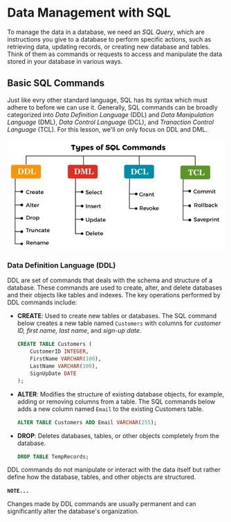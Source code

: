 # Data Management with SQL
To manage the data in a database, we need an _SQL Query_, which are instructions you give to a database to perform specific actions, such as retrieving data, updating records, or creating new database and tables. Think of them as commands or requests to access and manipulate the data stored in your database in various ways.

## Basic SQL Commands
Just like evry other standard language, SQL has its syntax which must adhere to before we can use it. Generally, SQL commands can be broadly categorized into _Data Definition Language_ (DDL) and _Data Manipulation Language_ (DML), _Data Control Language_ (DCL), and _Tranaction Control Language_ (TCL). For this lesson, we'll on only focus on DDL and DML.

![sql-command-categories](./databases-and-sql/sql-command.png)
  
### Data Definition Language (DDL)
DDL are set of commands that deals with the schema and structure of a database. These commands are used to create, alter, and delete databases and their objects like tables and indexes. The key operations performed by DDL commands include:

- **CREATE**: Used to create new tables or databases. The SQL command below creates a new table named `Customers` with columns for _customer ID, first name, last name_, and _sign-up date_.
  ```sql
  CREATE TABLE Customers (
      CustomerID INTEGER,
      FirstName VARCHAR(100),
      LastName VARCHAR(100),
      SignUpDate DATE
  );
  ```

- **ALTER**: Modifies the structure of existing database objects, for example, adding or removing columns from a table. The SQL commands below adds a new column named `Email` to the existing Customers table.

  ```sql
  ALTER TABLE Customers ADD Email VARCHAR(255);
  ```
- **DROP**: Deletes databases, tables, or other objects completely from the database.
  ```sql
  DROP TABLE TempRecords;
  ```

DDL commands do not manipulate or interact with the data itself but rather define how the database, tables, and other objects are structured. 

<aside>

**`NOTE...`**

Changes made by DDL commands are usually permanent and can significantly alter the database's organization.
</aside>

<!-- ### Data Manipulation Language (DML)
DML commands are used for managing data within tables. These commands allow users to insert, update, delete, and retrieve data from a database. The primary focus of DML is on the manipulation of data rather than the structure of the database.

- **SELECT**: Retrieves data from the database.
  ```sql
  SELECT FirstName, LastName FROM Customers WHERE SignUpDate > '2023-01-01';
  ```
- **INSERT**: Adds new records to a table.
  ```sql
  INSERT INTO Customers (CustomerID, FirstName, LastName, SignUpDate)
  VALUES (1, 'John', 'Doe', '2023-01-15');
  ```
- **UPDATE**: Modifies existing records.
  ```sql
  UPDATE Customers SET Email = 'john.doe@example.com' WHERE CustomerID = 1;
  ```
- **DELETE**: Removes records from a table.
  ```sql
  DELETE FROM Customers WHERE CustomerID = 1;
  ```

### Data Types
Understanding data types in SQL is crucial for defining the type of data that can be stored in each column of a table. Common SQL data types include:
- **INTEGER**: A whole number.
- **VARCHAR**: A variable-length string.
- **DATE**: A calendar date (year, month, day).

**Simple Practice**: Have students define a simple table schema for a "Books" table, choosing appropriate data types for columns like `BookID`, `Title`, `Author`, and `PublishDate`.

### Creating and Modifying Tables
Creating and modifying tables are fundamental skills in managing a database schema.

- **Creating Tables**: Use the `CREATE TABLE` statement to define a new table's structure.
  ```sql
  CREATE TABLE Books (
      BookID INTEGER PRIMARY KEY,
      Title VARCHAR(255),
      Author VARCHAR(100),
      PublishDate DATE
  );
  ```
- **Modifying Tables**: Use the `ALTER TABLE` command to add, delete, or modify columns in an existing table.
  ```sql
  ALTER TABLE Books ADD Genre VARCHAR(100);
  ```

**Simple Practice**: Encourage students to create their own table based on a hobby or interest, adding at least four columns with appropriate data types, and then modifying it by adding an additional column.

### Checking Student Understanding
- **Exercise**: Ask students to write a series of SQL commands to create a table, insert records, update a record, and then select a specific record.
- **Quiz**: Prepare a quiz covering the basic SQL commands, data types, and steps for creating and modifying tables, including recognizing the correct syntax and uses for each SQL command.
- **Group Activity**: In small groups, have students design a database schema for a simple application (like a to-do list or a small online store) and present their schema and example SQL commands to the class. -->
